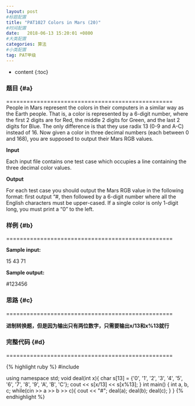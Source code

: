 ```yaml
---
layout: post
#标题配置
title: "PAT1027 Colors in Mars (20)"
#时间配置
date:   2018-06-13 15:20:01 +0800
#大类配置
categories: 算法
#小类配置
tag: PAT甲级
---
```


* content
{:toc}
 

### 题目  {#a}

=================================================  
People in Mars represent the colors in their computers in a similar way as the Earth people. That is, a color is represented by a 6-digit number, where the first 2 digits are for Red, the middle 2 digits for Green, and the last 2 digits for Blue. The only difference is that they use radix 13 (0-9 and A-C) instead of 16. Now given a color in three decimal numbers (each between 0 and 168), you are supposed to output their Mars RGB values.

**Input**

Each input file contains one test case which occupies a line containing the three decimal color values.


**Output**

For each test case you should output the Mars RGB value in the following format: first output “#, then followed by a 6-digit number where all the English characters must be upper-cased. If a single color is only 1-digit long, you must print a “0” to the left.





### 样例  {#b}


=================================================  

**Sample input:**  

15 43 71

**Sample output:**  

#123456



  

### 思路  {#c}

=================================================  

 **进制转换题，但是因为输出只有两位数字，只需要输出x/13和x%13就行**

### 完整代码  {#d}

=================================================  
  

  {% highlight ruby %}
#include <iostream>

using namespace std;
void deal(int x){
	char s[13] = {'0', '1', '2', '3', '4', 
		'5', '6', '7', '8', '9', 'A', 'B', 'C'};
		cout << s[x/13] << s[x%13];
}
int main() {
	int a, b, c;
	while(cin >> a >> b >> c){
		cout << "#";
		deal(a);
		deal(b);
		deal(c);
	}
}
{% endhighlight %}  
